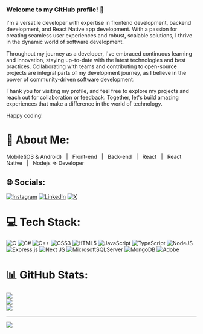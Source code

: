 ### Welcome to my GitHub profile! 👋
 I'm a versatile developer with expertise in frontend development, backend development, and React Native app development. With a passion for creating seamless user experiences and robust, scalable solutions, I thrive in the dynamic world of software development.

 Throughout my journey as a developer, I've embraced continuous learning and innovation, staying up-to-date with the latest technologies and best practices. Collaborating with teams and contributing to open-source projects are integral parts of my development journey, as I believe in the power of community-driven software development.

 Thank you for visiting my profile, and feel free to explore my projects and reach out for collaboration or feedback. Together, let's build amazing experiences that make a difference in the world of technology.

Happy coding!

# 💫 About Me:
Mobile(iOS & Android) &nbsp; | &nbsp; Front-end &nbsp; | &nbsp; Back-end &nbsp; | &nbsp; React &nbsp; | &nbsp; React Native &nbsp; | &nbsp; Nodejs => Developer


## 🌐 Socials:
[![Instagram](https://img.shields.io/badge/Instagram-%23E4405F.svg?logo=Instagram&logoColor=white)](https://instagram.com/@ofozcelik) [![LinkedIn](https://img.shields.io/badge/LinkedIn-%230077B5.svg?logo=linkedin&logoColor=white)](https://linkedin.com/in/ömer-faruk-özçelik-58b69a204/) [![X](https://img.shields.io/badge/X-black.svg?logo=X&logoColor=white)](https://x.com/@ofarukozcelik) 

# 💻 Tech Stack:
![C](https://img.shields.io/badge/c-%2300599C.svg?style=for-the-badge&logo=c&logoColor=white) ![C#](https://img.shields.io/badge/c%23-%23239120.svg?style=for-the-badge&logo=csharp&logoColor=white) ![C++](https://img.shields.io/badge/c++-%2300599C.svg?style=for-the-badge&logo=c%2B%2B&logoColor=white) ![CSS3](https://img.shields.io/badge/css3-%231572B6.svg?style=for-the-badge&logo=css3&logoColor=white) ![HTML5](https://img.shields.io/badge/html5-%23E34F26.svg?style=for-the-badge&logo=html5&logoColor=white) ![JavaScript](https://img.shields.io/badge/javascript-%23323330.svg?style=for-the-badge&logo=javascript&logoColor=%23F7DF1E) ![TypeScript](https://img.shields.io/badge/typescript-%23007ACC.svg?style=for-the-badge&logo=typescript&logoColor=white) ![NodeJS](https://img.shields.io/badge/node.js-6DA55F?style=for-the-badge&logo=node.js&logoColor=white) ![Express.js](https://img.shields.io/badge/express.js-%23404d59.svg?style=for-the-badge&logo=express&logoColor=%2361DAFB) ![Next JS](https://img.shields.io/badge/Next-black?style=for-the-badge&logo=next.js&logoColor=white) ![MicrosoftSQLServer](https://img.shields.io/badge/Microsoft%20SQL%20Server-CC2927?style=for-the-badge&logo=microsoft%20sql%20server&logoColor=white) ![MongoDB](https://img.shields.io/badge/MongoDB-%234ea94b.svg?style=for-the-badge&logo=mongodb&logoColor=white) ![Adobe](https://img.shields.io/badge/adobe-%23FF0000.svg?style=for-the-badge&logo=adobe&logoColor=white)
# 📊 GitHub Stats:
![](https://github-readme-stats.vercel.app/api?username=ofarukozcelik&theme=dark&hide_border=false&include_all_commits=false&count_private=false)<br/>
![](https://github-readme-streak-stats.herokuapp.com/?user=ofarukozcelik&theme=dark&hide_border=false)<br/>
![](https://github-readme-stats.vercel.app/api/top-langs/?username=ofarukozcelik&theme=dark&hide_border=false&include_all_commits=false&count_private=false&layout=compact)

---
[![](https://visitcount.itsvg.in/api?id=ofarukozcelik&icon=0&color=0)](https://visitcount.itsvg.in)

<!-- Proudly created with GPRM ( https://gprm.itsvg.in ) -->
